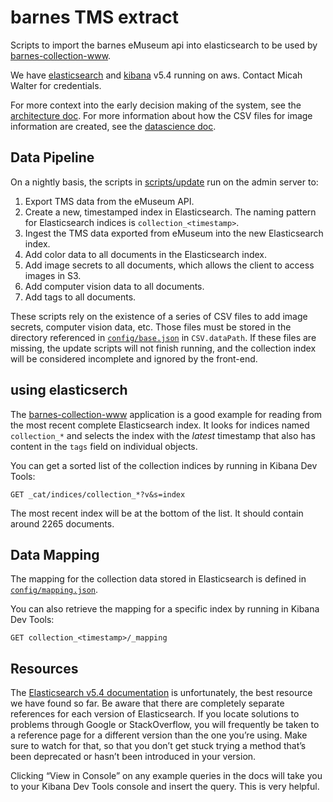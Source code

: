 # barnes TMS extract

Scripts to import the barnes eMuseum api into elasticsearch to be used by [barnes-collection-www][].

We have [elasticsearch][] and [kibana][] v5.4 running on aws. Contact Micah Walter for credentials.

For more context into the early decision making of the system, see the [architecture doc](./ARCHITECTURE.md).
For more information about how the CSV files for image information are created, see the [datascience doc](./DATASCIENCE.md).

## Data Pipeline

On a nightly basis, the scripts in [scripts/update][] run on the admin server to:
1. Export TMS data from the eMuseum API.
2. Create a new, timestamped index in Elasticsearch. The naming pattern for Elasticsearch indices is `collection_<timestamp>`.
3. Ingest the TMS data exported from eMuseum into the new Elasticsearch index.
4. Add color data to all documents in the Elasticsearch index.
5. Add image secrets to all documents, which allows the client to access images in S3.
6. Add computer vision data to all documents.
7. Add tags to all documents.

These scripts rely on the existence of a series of CSV files to add image secrets, computer vision data, etc. Those files must be stored in the directory referenced in [`config/base.json`](./config/base.json) in `CSV.dataPath`. If these files are missing, the update scripts will not finish running, and the collection index will be considered incomplete and ignored by the front-end.

## using elasticserch

The [barnes-collection-www][] application is a good example for reading from the most recent complete Elasticsearch index.
It looks for indices named `collection_*` and selects the index with the *latest* timestamp that also has content in the `tags` field on individual objects.

You can get a sorted list of the collection indices by running in Kibana Dev Tools:

    GET _cat/indices/collection_*?v&s=index


The most recent index will be at the bottom of the list. It should contain around 2265 documents.

## Data Mapping

The mapping for the collection data stored in Elasticsearch is defined in [`config/mapping.json`](./config/mapping.json).

You can also retrieve the mapping for a specific index by running in Kibana Dev Tools:
```
GET collection_<timestamp>/_mapping
```

## Resources

The [Elasticsearch v5.4 documentation][] is unfortunately, the best resource we have found so far. Be aware that there are completely separate references for each version of Elasticsearch. If you locate solutions to problems through Google or StackOverflow, you will frequently be taken to a reference page for a different version than the one you’re using. Make sure to watch for that, so that you don’t get stuck trying a method that’s been deprecated or hasn’t been introduced in your version.

Clicking “View in Console” on any example queries in the docs will take you to your Kibana Dev Tools console and insert the query. This is very helpful.

[barnes-collection-www]: https://github.com/barnesfoundation/barnes-collection-www
[elasticsearch]: https://a3bf81f3efa82d7e9a6b1c6fcc91e1d3.us-east-1.aws.found.io:9243
[Kibana]: https://b289f66f9c19402e7ce08eb03e56b486.us-east-1.aws.found.io
[scripts/update]: ./scripts/update

[Elasticsearch v5.4 documentation]: https://www.elastic.co/guide/en/elasticsearch/reference/5.4/index.html

